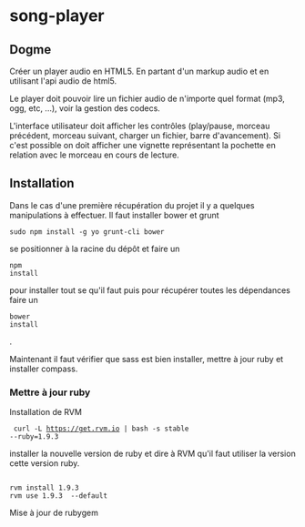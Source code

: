 song-player
===========

## Dogme

Créer un player audio en HTML5. En partant d'un markup audio et en utilisant  l'api audio de html5.

Le player doit pouvoir lire un fichier audio de n'importe quel format (mp3, ogg, etc, ...), voir la gestion des codecs.

L'interface utilisateur doit afficher les contrôles (play/pause, morceau précédent, morceau suivant, charger un fichier, barre d'avancement). Si c'est possible on doit afficher une vignette représentant la pochette en relation avec le morceau en cours de lecture.

## Installation

Dans le cas d'une première récupération du projet il y a quelques manipulations à effectuer. Il faut installer bower et grunt 

<pre><code>sudo npm install -g yo grunt-cli bower</code></pre>

se positionner à la racine du dépôt et faire un <pre><code>npm install</code></pre> pour installer tout se qu'il faut puis pour récupérer toutes les dépendances faire un <pre><code>bower install</code></pre>.

Maintenant il faut vérifier que sass est bien installer, mettre à jour ruby et installer compass.

### Mettre à jour ruby

Installation de RVM <pre><code> curl -L https://get.rvm.io | bash -s stable --ruby=1.9.3</code></pre> installer la nouvelle version de ruby et dire à RVM qu'il faut utiliser la version cette version ruby. 

<pre><code>
rvm install 1.9.3
rvm use 1.9.3  --default
</code></pre> 

Mise à jour de rubygem

